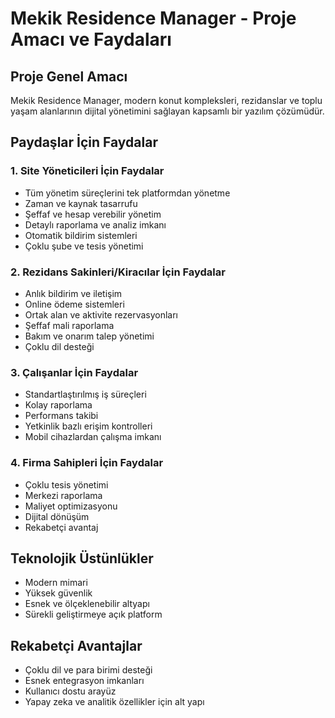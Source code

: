 # Mekik Residence Manager - Proje Amacı ve Faydaları

## Proje Genel Amacı
Mekik Residence Manager, modern konut kompleksleri, rezidanslar ve toplu yaşam alanlarının dijital yönetimini sağlayan kapsamlı bir yazılım çözümüdür.

## Paydaşlar İçin Faydalar

### 1. Site Yöneticileri İçin Faydalar
- Tüm yönetim süreçlerini tek platformdan yönetme
- Zaman ve kaynak tasarrufu
- Şeffaf ve hesap verebilir yönetim
- Detaylı raporlama ve analiz imkanı
- Otomatik bildirim sistemleri
- Çoklu şube ve tesis yönetimi

### 2. Rezidans Sakinleri/Kiracılar İçin Faydalar
- Anlık bildirim ve iletişim
- Online ödeme sistemleri
- Ortak alan ve aktivite rezervasyonları
- Şeffaf mali raporlama
- Bakım ve onarım talep yönetimi
- Çoklu dil desteği

### 3. Çalışanlar İçin Faydalar
- Standartlaştırılmış iş süreçleri
- Kolay raporlama
- Performans takibi
- Yetkinlik bazlı erişim kontrolleri
- Mobil cihazlardan çalışma imkanı

### 4. Firma Sahipleri İçin Faydalar
- Çoklu tesis yönetimi
- Merkezi raporlama
- Maliyet optimizasyonu
- Dijital dönüşüm
- Rekabetçi avantaj

## Teknolojik Üstünlükler
- Modern mimari
- Yüksek güvenlik
- Esnek ve ölçeklenebilir altyapı
- Sürekli geliştirmeye açık platform

## Rekabetçi Avantajlar
- Çoklu dil ve para birimi desteği
- Esnek entegrasyon imkanları
- Kullanıcı dostu arayüz
- Yapay zeka ve analitik özellikler için alt yapı
